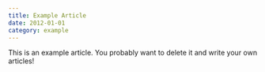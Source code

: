 ```yaml
---
title: Example Article
date: 2012-01-01
category: example
---
```


This is an example article. You probably want to delete it and write your own articles!
